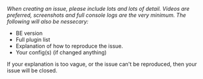 _When creating an issue, please include lots and lots of detail. Videos are preferred, screenshots and full console logs are the very minimum. The following will also be nessecary:_
- BE version
- Full plugin list
- Explanation of how to reproduce the issue.
- Your config(s) (if changed anything)

If your explanation is too vague, or the issue can't be reproduced, then your issue will be closed.